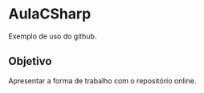 # AulaCSharp

Exemplo de uso do github.

## Objetivo

Apresentar a forma de trabalho com o repositório online.
